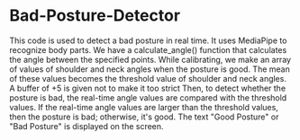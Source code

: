 # Bad-Posture-Detector
This code is used to detect a bad posture in real time.
It uses MediaPipe to recognize body parts.
We have a calculate_angle() function that calculates the angle between the specified points. While calibrating, we make an array of values of shoulder and neck angles when the posture is good. The mean of these values becomes the threshold value of shoulder and neck angles. A buffer of +5 is given not to make it too strict 
Then, to detect whether the posture is bad, the real-time angle values are compared with the threshold values. If the real-time angle values are larger than the threshold values, then the posture is bad; otherwise, it's good.
The text "Good Posture" or "Bad Posture" is displayed on the screen. 
